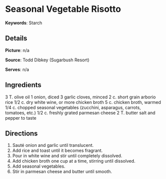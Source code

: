 # Seasonal Vegetable Risotto

__Keywords__: Starch

## Details
__Picture__: n/a

__Source__: Todd Dibkey (Sugarbush Resort)

__Serves__: n/a

## Ingredients
3 T. olive oil
1 onion, diced
3 garlic cloves, minced
2 c. short grain arborio rice
1/2 c. dry white wine, or more chicken broth
5 c. chicken broth, warmed
1/4 c. chopped seasonal vegetables (zucchini, asparagus, carrots, tomatoes, etc.)
1/2 c. freshly grated parmesan cheese
2 T. butter
salt and pepper to taste

## Directions
1. Sauté onion and garlic until translucent.
2. Add rice and toast until it becomes fragrant.
3. Pour in white wine and stir until completely dissolved.
4. Add chicken broth one cup at a time, stirring until dissolved.
5. Add seasonal vegetables.
6. Stir in parmesan cheese and butter until smooth.
